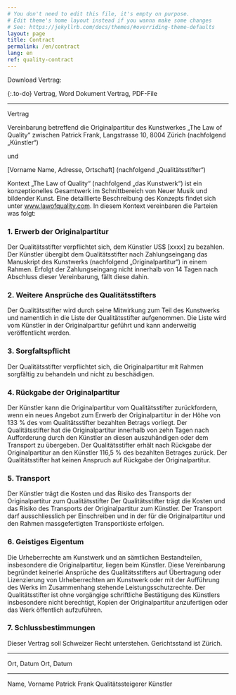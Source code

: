 ```yaml
---
# You don't need to edit this file, it's empty on purpose.
# Edit theme's home layout instead if you wanna make some changes
# See: https://jekyllrb.com/docs/themes/#overriding-theme-defaults
layout: page
title: Contract
permalink: /en/contract
lang: en
ref: quality-contract
---
```

Download Vertrag:

{:.to-do}
Vertrag, Word Dokument
Vertrag, PDF-File

______________________________________________________

Vertrag

Vereinbarung betreffend die Originalpartitur des Kunstwerkes „The Law of Quality“
zwischen Patrick Frank, Langstrasse 10, 8004 Zürich (nachfolgend „Künstler“)

und

[Vorname Name, Adresse, Ortschaft] (nachfolgend „Qualitätsstifter“)

Kontext
„The Law of Quality“ (nachfolgend „das Kunstwerk“) ist ein konzeptionelles Gesamtwerk im Schnittbereich von Neuer Musik und bildender Kunst. Eine detaillierte Beschreibung des Konzepts findet sich unter www.lawofquality.com. In diesem Kontext vereinbaren die Parteien was folgt:

### 1. Erwerb der Originalpartitur 
Der Qualitätsstifter verpflichtet sich, dem Künstler US$ [xxxx] zu bezahlen. Der Künstler übergibt dem Qualitätsstifter nach Zahlungseingang das Manuskript des Kunstwerks (nachfolgend „Originalpartitur“) in einem Rahmen.
Erfolgt der Zahlungseingang nicht innerhalb von 14 Tagen nach Abschluss dieser Vereinbarung, fällt diese dahin.

### 2. Weitere Ansprüche des Qualitätsstifters
Der Qualitätsstifter wird durch seine Mitwirkung zum Teil des Kunstwerks und namentlich in die Liste der Qualitätsstifter aufgenommen. Die Liste wird vom Künstler in der Originalpartitur geführt und kann anderweitig veröffentlicht werden.

### 3. Sorgfaltspflicht
Der Qualitätsstifter verpflichtet sich, die Originalpartitur mit Rahmen sorgfältig zu behandeln und nicht zu beschädigen.

### 4. Rückgabe der Originalpartitur
Der Künstler kann die Originalpartitur vom Qualitätsstifter zurückfordern, wenn ein neues Angebot zum Erwerb der Originalpartitur in der Höhe von 133 % des vom Qualitätsstifter bezahlten Betrags vorliegt.
Der Qualitätsstifter hat die Originalpartitur innerhalb von zehn Tagen nach Aufforderung durch den Künstler an diesen auszuhändigen oder dem Transport zu übergeben.
Der Qualitätsstifter erhält nach Rückgabe der Originalpartitur an den Künstler 116,5 % des bezahlten Betrages zurück.
Der Qualitätsstifter hat keinen Anspruch auf Rückgabe der Originalpartitur.

### 5. Transport
Der Künstler trägt die Kosten und das Risiko des Transports der Originalpartitur zum Qualitätsstifter
Der Qualitätsstifter trägt die Kosten und das Risiko des Transports der Originalpartitur zum Künstler.
Der Transport darf ausschliesslich per Einschreiben und in der für die Originalpartitur und den Rahmen massgefertigten Transportkiste erfolgen.

### 6. Geistiges Eigentum
Die Urheberrechte am Kunstwerk und an sämtlichen Bestandteilen, insbesondere die Originalpartitur, liegen beim Künstler.
Diese Vereinbarung begründet keinerlei Ansprüche des Qualitätsstifters auf Übertragung oder Lizenzierung von Urheberrechten am Kunstwerk oder mit der Aufführung des Werks im Zusammenhang stehende Leistungsschutzrechte. Der Qualitätsstifter ist ohne vorgängige schriftliche Bestätigung des Künstlers insbesondere nicht berechtigt, Kopien der Originalpartitur anzufertigen oder das Werk öffentlich aufzuführen.

### 7. Schlussbestimmungen
Dieser Vertrag soll Schweizer Recht unterstehen. Gerichtsstand ist Zürich.

______________________________________________________
Ort, Datum Ort, Datum

______________________________________________________
Name, Vorname Patrick Frank
Qualitätssteigerer Künstler